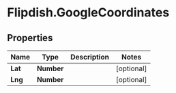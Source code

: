 # Flipdish.GoogleCoordinates

## Properties
Name | Type | Description | Notes
------------ | ------------- | ------------- | -------------
**Lat** | **Number** |  | [optional] 
**Lng** | **Number** |  | [optional] 


